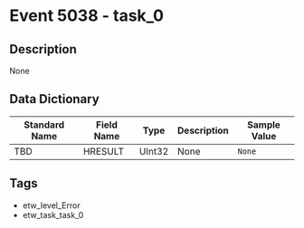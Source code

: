 # Event 5038 - task_0

## Description
None

## Data Dictionary
|Standard Name|Field Name|Type|Description|Sample Value|
|---|---|---|---|---|
|TBD|HRESULT|UInt32|None|`None`|

## Tags
* etw_level_Error
* etw_task_task_0